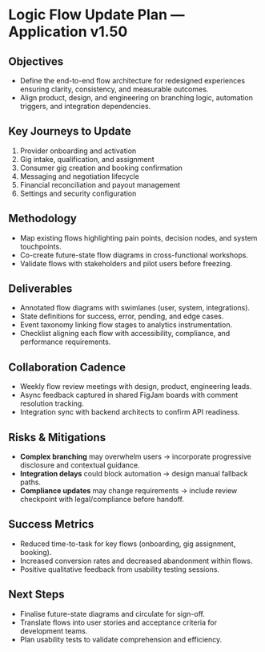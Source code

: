 # Logic Flow Update Plan — Application v1.50

## Objectives
- Define the end-to-end flow architecture for redesigned experiences ensuring clarity, consistency, and measurable outcomes.
- Align product, design, and engineering on branching logic, automation triggers, and integration dependencies.

## Key Journeys to Update
1. Provider onboarding and activation
2. Gig intake, qualification, and assignment
3. Consumer gig creation and booking confirmation
4. Messaging and negotiation lifecycle
5. Financial reconciliation and payout management
6. Settings and security configuration

## Methodology
- Map existing flows highlighting pain points, decision nodes, and system touchpoints.
- Co-create future-state flow diagrams in cross-functional workshops.
- Validate flows with stakeholders and pilot users before freezing.

## Deliverables
- Annotated flow diagrams with swimlanes (user, system, integrations).
- State definitions for success, error, pending, and edge cases.
- Event taxonomy linking flow stages to analytics instrumentation.
- Checklist aligning each flow with accessibility, compliance, and performance requirements.

## Collaboration Cadence
- Weekly flow review meetings with design, product, engineering leads.
- Async feedback captured in shared FigJam boards with comment resolution tracking.
- Integration sync with backend architects to confirm API readiness.

## Risks & Mitigations
- **Complex branching** may overwhelm users → incorporate progressive disclosure and contextual guidance.
- **Integration delays** could block automation → design manual fallback paths.
- **Compliance updates** may change requirements → include review checkpoint with legal/compliance before handoff.

## Success Metrics
- Reduced time-to-task for key flows (onboarding, gig assignment, booking).
- Increased conversion rates and decreased abandonment within flows.
- Positive qualitative feedback from usability testing sessions.

## Next Steps
- Finalise future-state diagrams and circulate for sign-off.
- Translate flows into user stories and acceptance criteria for development teams.
- Plan usability tests to validate comprehension and efficiency.

